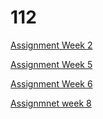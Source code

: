 # 112
[Assignment Week 2](https://github.com/ZHANGXURU/112/blob/master/Assignment_week_2.ipynb)

[Assignment Week 5](https://github.com/ZHANGXURU/102/blob/master/Assignment_week_5.ipynb)

[Assignment Week 6](https://github.com/ZHANGXURU/assignments/blob/master/assignment4.ipynb)

[Assignmnet week 8](https://github.com/ZHANGXURU/112/blob/master/assignment5.ipynb)
